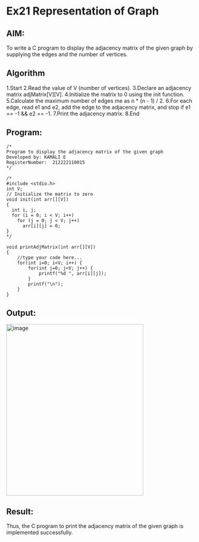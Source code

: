 # Ex21 Representation of Graph

## AIM:
To write a C program to display the adjacency matrix of the given graph by supplying the edges and the number of vertices.

## Algorithm
1.Start
2.Read the value of V (number of vertices).
3.Declare an adjacency matrix adjMatrix[V][V].
4.Initialize the matrix to 0 using the init function.
5.Calculate the maximum number of edges me as n * (n - 1) / 2.
6.For each edge, read e1 and e2, add the edge to the adjacency matrix, and stop if e1 == -1 && e2 == -1.
7.Print the adjacency matrix.
8.End

## Program:
```
/*
Program to display the adjacency matrix of the given graph
Developed by: KAMALI E
RegisterNumber:  212222110015
*/

/*
#include <stdio.h>
int V;
// Initialize the matrix to zero
void init(int arr[][V]) 
{
  int i, j;
  for (i = 0; i < V; i++)
    for (j = 0; j < V; j++)
      arr[i][j] = 0;
}
*/

void printAdjMatrix(int arr[][V])
{
    //type your code here...
    for(int i=0; i<V; i++) {
        for(int j=0; j<V; j++) {
            printf("%d ", arr[i][j]);
        }
        printf("\n");
    }
}
```

## Output:

<img width="362" height="454" alt="image" src="https://github.com/user-attachments/assets/eaf4c8a9-b89c-4ce2-91cd-e0ca4ea7160e" />


## Result:
Thus, the C program to print the adjacency matrix of the given graph is implemented successfully.
